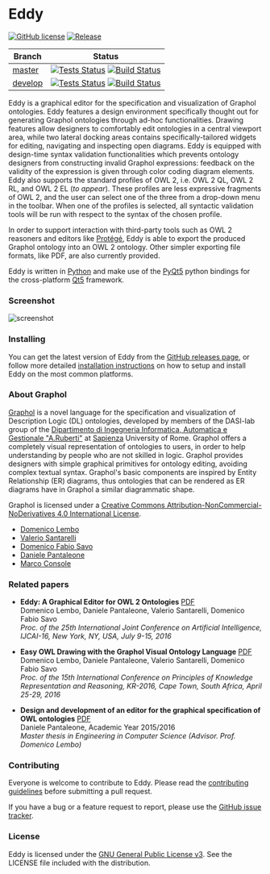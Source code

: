 Eddy
====

[![GitHub license](https://img.shields.io/badge/license-GPLv3-blue.svg)](https://raw.githubusercontent.com/obdasystems/eddy/master/LICENSE)
[![Release](https://img.shields.io/github/release/obdasystems/eddy.svg)](https://github.com/obdasystems/eddy/releases)

| Branch    | Status        |
|-----------|---------------|
| [master](https://github.com/obdasystems/eddy/tree/master)   |[![Tests Status](https://github.com/obdasystems/eddy/workflows/tests/badge.svg?branch=master)](https://github.com/obdasystems/eddy/actions)  [![Build Status](https://github.com/obdasystems/eddy/workflows/builds/badge.svg?branch=master)](https://github.com/obdasystems/eddy/actions) |
| [develop](https://github.com/obdasystems/eddy/tree/develop) |[![Tests Status](https://github.com/obdasystems/eddy/workflows/tests/badge.svg?branch=develop)](https://github.com/obdasystems/eddy/actions) [![Build Status](https://github.com/obdasystems/eddy/workflows/builds/badge.svg?branch=develop)](https://github.com/obdasystems/eddy/actions)|

Eddy is a graphical editor for the specification and visualization of Graphol ontologies.
Eddy features a design environment specifically thought out for generating Graphol ontologies through
ad-hoc functionalities. Drawing features allow designers to comfortably edit ontologies in a central
viewport area, while two lateral docking areas contains specifically-tailored widgets for editing,
navigating and inspecting open diagrams. Eddy is equipped with design-time syntax validation functionalities
which prevents ontology designers from constructing invalid Graphol expressions: feedback on the validity of
the expression is given through color coding diagram elements. Eddy also supports the standard profiles of
OWL 2, i.e. OWL 2 QL, OWL 2 RL, and OWL 2 EL (*to appear*). These profiles are less expressive fragments of
OWL 2, and the user can select one of the three from a drop-down menu in the toolbar. When one of the
profiles is selected, all syntactic validation tools will be run with respect to the syntax of the chosen profile.

In order to support interaction with third-party tools such as OWL 2 reasoners and editors like [Protégé],
Eddy is able to export the produced Graphol ontology into an OWL 2 ontology. Other simpler exporting file
formats, like PDF, are also currently provided.

Eddy is written in [Python] and make use of the [PyQt5] python bindings for the cross-platform [Qt5] framework.

### Screenshot

![screenshot](resources/images/shot01.png?raw=true)

### Installing

You can get the latest version of Eddy from the [GitHub releases page](https://github.com/obdasystems/eddy/releases),
or follow more detailed [installation instructions](docs/install.md) on how to setup and
install Eddy on the most common platforms.

### About Graphol

[Graphol] is a novel language for the specification and visualization of Description Logic (DL) ontologies,
developed by members of the DASI-lab group of the [Dipartimento di Ingegneria Informatica, Automatica e Gestionale "A.Ruberti"]
at [Sapienza] University of Rome. Graphol  offers a completely visual representation of ontologies to users, in order to help
understanding by people who are not skilled in logic. Graphol provides designers with simple graphical primitives for ontology
editing, avoiding complex textual syntax. Graphol's basic components are inspired by Entity Relationship (ER) diagrams, thus
ontologies that can be rendered as ER diagrams have in Graphol a similar diagrammatic shape.

Graphol is licensed under a [Creative Commons Attribution-NonCommercial-NoDerivatives 4.0 International License](https://creativecommons.org/licenses/by-nc-nd/4.0/).

* [Domenico Lembo](http://www.dis.uniroma1.it/~lembo/)
* [Valerio Santarelli](http://www.dis.uniroma1.it/~dottoratoii/students/valerio-santarelli)
* [Domenico Fabio Savo](http://www.dis.uniroma1.it/~savo/)
* [Daniele Pantaleone](https://github.com/danielepantaleone/)
* [Marco Console](http://www.dis.uniroma1.it/~dottoratoii/students/marco-console)

### Related papers

- **Eddy: A Graphical Editor for OWL 2 Ontologies** [PDF](http://www.ijcai.org/Proceedings/16/Papers/646.pdf)<br/>
  Domenico Lembo, Daniele Pantaleone, Valerio Santarelli, Domenico Fabio Savo<br/>
  *Proc. of the 25th International Joint Conference on Artificial Intelligence, IJCAI-16, New York, NY, USA, July 9-15, 2016*

- **Easy OWL Drawing with the Graphol Visual Ontology Language** [PDF](http://www.aaai.org/ocs/index.php/KR/KR16/paper/view/12904/12524)<br/>
  Domenico Lembo, Daniele Pantaleone, Valerio Santarelli, Domenico Fabio Savo<br/>
  *Proc. of the 15th International Conference on Principles of Knowledge Representation and Reasoning, KR-2016, Cape Town, South Africa, April 25-29, 2016*

- **Design and development of an editor for the graphical specification of OWL ontologies** [PDF](https://drive.google.com/file/d/0BwGkBOchEhbJZXVZaU9WNTlCZWc/view)<br/>
  Daniele Pantaleone, Academic Year 2015/2016<br/>
  *Master thesis in Engineering in Computer Science (Advisor. Prof. Domenico Lembo)*

### Contributing

Everyone is welcome to contribute to Eddy. Please read the
[contributing guidelines](docs/contributing.md) before submitting a pull request.

If you have a bug or a feature request to report, please use the
[GitHub issue tracker](https://github.com/obdasystems/eddy/issues).

### License

Eddy is licensed under the [GNU General Public License v3](https://www.gnu.org/licenses/gpl-3.0.en.html).
See the LICENSE file included with the distribution.

[Dipartimento di Ingegneria Informatica, Automatica e Gestionale "A.Ruberti"]: http://www.dis.uniroma1.it/en
[Graphol]: http://www.dis.uniroma1.it/~graphol/
[Python]: https://www.python.org/
[PyQt5]: https://riverbankcomputing.com/software/pyqt/intro
[Protégé]: http://protege.stanford.edu/
[Qt5]: http://www.qt.io/
[Sapienza]: http://en.uniroma1.it/
